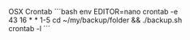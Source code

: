 OSX Crontab
´´´bash
env EDITOR=nano crontab -e  
43 16 * * 1-5  cd ~/my/backup/folder && ./backup.sh  
crontab -l
´´´